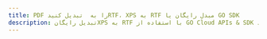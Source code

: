 ---title: PDF را به  تبدیل کنیدRTF، XPS به RTF مبدل رایگان یا GO SDKdescription: تبدیل رایگانXPS به RTF با استفاده از GO Cloud APIs & SDK همچنین اسناد PDF را در Cloud ایجاد، ویرایش و رندر کنید.---